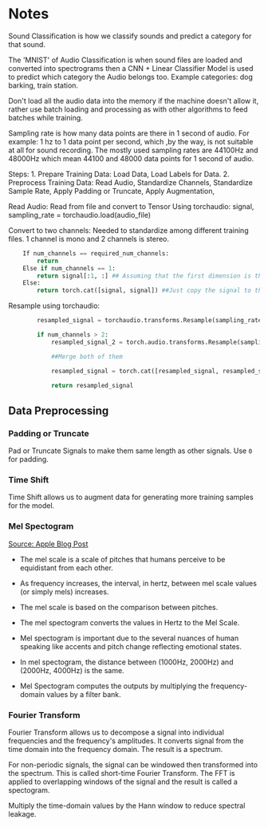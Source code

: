 # Notes

Sound Classification is how we classify sounds and predict a category for that sound.

The 'MNIST' of Audio Classification is when sound files are loaded and converted into spectrograms then a CNN + Linear Classifier Model is used to predict which category the Audio belongs too. Example categories: dog barking, train station.

Don't load all the audio data into the memory if the machine doesn't allow it, rather use batch loading and processing as with other algorithms to feed batches while training.

Sampling rate is how many data points are there in 1 second of audio. For example: 1 hz to 1 data point per second, which ,by the way, is not suitable at all for sound recording. The mostly used sampling rates are 44100Hz and 48000Hz which mean 44100 and 48000 data points for 1 second of audio.

Steps:
    1. Prepare Training Data: Load Data, Load Labels for Data.
    2. Preprocess Training Data: Read Audio, Standardize Channels, Standardize Sample Rate, Apply Padding or Truncate, Apply Augmentation,

Read Audio: Read from file and convert to Tensor
    Using torchaudio:
        signal, sampling_rate = torchaudio.load(audio_file)

Convert to two channels: Needed to standardize among different training files. 1 channel is mono and 2 channels is stereo.

```Python
    If num_channels == required_num_channels:
        return
    Else if num_channels == 1:
        return signal[:1, :] ## Assuming that the first dimension is the channel dimension.
    Else:
        return torch.cat([signal, signal]) ##Just copy the signal to the second channel dimension.
```

Resample using torchaudio:

```Python
        resampled_signal = torchaudio.transforms.Resample(sampling_rate, new_sampling_rate)(signal[:1, :])

        if num_channels > 2:
            resampled_signal_2 = torch.audio.transforms.Resample(sampling_rate, new_sampling_rate)(signal[1:, :])

            ##Merge both of them

            resampled_signal = torch.cat([resampled_signal, resampled_signal_2])
            
            return resampled_signal
```

## Data Preprocessing

### Padding or Truncate

Pad or Truncate Signals to make them same length as other signals. Use `0` for padding.

### Time Shift

Time Shift allows us to augment data for generating more training samples for the model.

### Mel Spectogram

[Source: Apple Blog Post](https://developer.apple.com/documentation/accelerate/computing_the_mel_spectrum_using_linear_algebra)

- The mel scale is a scale of pitches that humans perceive to be equidistant from each other.

- As frequency increases, the interval, in hertz, between mel scale values (or simply mels) increases.

- The mel scale is based on the comparison between pitches.

- The mel spectogram converts the values in Hertz to the Mel Scale.

- Mel spectogram is important due to the several nuances of human speaking like accents and pitch change reflecting emotional states.

- In mel spectogram, the distance between (1000Hz, 2000Hz) and (2000Hz, 4000Hz) is the same.

- Mel Spectogram computes the outputs by multiplying the frequency-domain values by a filter bank.

### Fourier Transform

Fourier Transform allows us to decompose a signal into individual frequencies and the frequency's amplitudes. It converts signal from the time domain into the frequency domain. The result is a spectrum.

For non-periodic signals, the signal can be windowed then transformed into the spectrum. This is called short-time Fourier Transform. The FFT is applied to overlapping windows of the signal and the result is called a spectogram.

Multiply the time-domain values by the Hann window to reduce spectral leakage.
